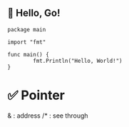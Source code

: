 ## :mega: Hello, Go!



```
package main

import "fmt"

func main() {
        fmt.Println("Hello, World!")
}
```


# :white_check_mark: Pointer
& : address
/* : see through
